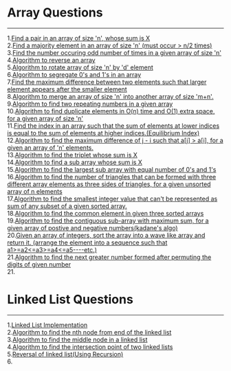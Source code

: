 # Array Questions
---

1.[Find a pair in an array of size 'n', whose sum is X](https://github.com/vishalagg/Data_Structure_Interview_Preperation/blob/master/Array/Array1.java)<br />
2.[Find a majority element in an array of size 'n' (must occur > n/2 times)](https://github.com/vishalagg/Data_Structure_Interview_Preperation/blob/master/Array/Array2.java)<br />
3.[Find the number occuring odd number of times in a given array of size 'n'](https://github.com/vishalagg/Data_Structure_Interview_Preperation/blob/master/Array/Array3.java)<br />
4.[Algorithm to reverse an array](https://github.com/vishalagg/Data_Structure_Interview_Preperation/blob/master/Array/Array4.java)<br />
5.[Algorithm to rotate array of size 'n' by 'd' element](https://github.com/vishalagg/Data_Structure_Interview_Preperation/blob/master/Array/Array5.java)<br />
6.[Algorithm to segregate 0's and 1's in an array](https://github.com/vishalagg/Data_Structure_Interview_Preperation/blob/master/Array/Array6.java)<br />
7.[Find the maximum difference between two elements such that larger element appears after the smaller element](https://github.com/vishalagg/Data_Structure_Interview_Preperation/blob/master/Array/Array7.java)<br />
8.[Algorithm to merge an array of size 'n' into another array of size 'm+n'.](https://github.com/vishalagg/Data_Structure_Interview_Preperation/blob/master/Array/Array8.java)<br />
9.[Algorithm to find two repeating numbers in a given array](https://github.com/vishalagg/Data_Structure_Interview_Preperation/blob/master/Array/Array9.java)<br />
10.[Algorithm to find duplicate elements in O(n) time and O(1) extra space, for a given array of size 'n'](https://github.com/vishalagg/Data_Structure_Interview_Preperation/blob/master/Array/Array10.java)<br />
11.[Find the index in an array such that the sum of elements at lower indices is equal to the sum of elements at higher indices.(Equilibrium Index)](https://github.com/vishalagg/Data_Structure_Interview_Preperation/blob/master/Array/Array11.java)<br />
12.[Algorithm to find the maximum difference of j - i such that a[j] > a[i], for a given an array of 'n' elements.](https://github.com/vishalagg/Data_Structure_Interview_Preperation/blob/master/Array/Array12.java)<br />
13.[Algorithm to find the triplet whose sum is X](https://github.com/vishalagg/Data_Structure_Interview_Preperation/blob/master/Array/Array13.java)<br />
14.[Algorithm to find a sub array whose sum is X](https://github.com/vishalagg/Data_Structure_Interview_Preperation/blob/master/Array/Array14.java)<br />
15.[Algorithm to find the largest sub array with equal number of 0's and 1's](https://github.com/vishalagg/Data_Structure_Interview_Preperation/blob/master/Array/Array15.java)<br />
16.[Algorithm to find the number of triangles that can be formed with three different array elements as three sides of triangles, for a given unsorted array of n elements](https://github.com/vishalagg/Data_Structure_Interview_Preperation/blob/master/Array/Array16.java)<br />
17.[Algorithm to find the smallest integer value that can't be represented as sum of any subset of a given sorted array.](https://github.com/vishalagg/Data_Structure_Interview_Preperation/blob/master/Array/Array17.java)<br />
18.[Algorithm to find the common element in given three sorted arrays](https://github.com/vishalagg/Data_Structure_Interview_Preperation/blob/master/Array/Array18.java)<br />
19.[Algorithm to find the contiguous sub-array with maximum sum, for a given array of postive and negative numbers(kadane's algo)](https://github.com/vishalagg/Data_Structure_Interview_Preperation/blob/master/Array/Array19.java)<br />
20.[Given an array of integers, sort the array into a wave like array and return it. (arrange the element into a sequence such that a1>=a2<=a3>=a4<=a5----etc.)](https://github.com/vishalagg/Data_Structure_Interview_Preperation/blob/master/Array/Array20.java)<br />
21.[Algorithm to find the next greater number formed after permuting the digits of given number](https://github.com/vishalagg/Data_Structure_Interview_Preperation/blob/master/Array/Array21.java)<br />
21.[](https://github.com/vishalagg/Data_Structure_Interview_Preperation/blob/master/Array/Array22.java)<br />

# Linked List Questions
---

1.[Linked List Implementation](https://github.com/vishalagg/Data_Structure_Interview_Preperation/blob/master/LinkedList/LinkedListImpl.java)<br />
2.[Algorithm to find the nth node from end of the linked list](https://github.com/vishalagg/Data_Structure_Interview_Preperation/blob/master/LinkedList/LL1.java)<br />
3.[Algorithm to find the middle node in a linked list](https://github.com/vishalagg/Data_Structure_Interview_Preperation/blob/master/LinkedList/LL2.java)<br />
4.[Algorithm to find the intersection point of two linked lists](https://github.com/vishalagg/Data_Structure_Interview_Preperation/blob/master/LinkedList/LL3.java)<br />
5.[Reversal of linked list(Using Recursion)](https://github.com/vishalagg/Data_Structure_Interview_Preperation/blob/master/LinkedList/LL4.java)<br />
6.[](https://github.com/vishalagg/Data_Structure_Interview_Preperation/blob/master/LinkedList/LL5.java)<br />
